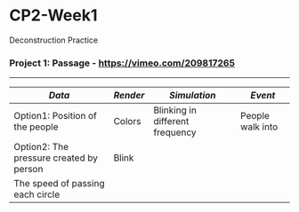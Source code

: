 # CP2-Week1
Deconstruction Practice

### Project 1: Passage - https://vimeo.com/209817265
---
*Data* | *Render* | *Simulation* | *Event*
------------|------------|------------|------------
Option1: Position of the people | Colors | Blinking in different frequency | People walk into 
Option2: The pressure created by person | Blink | 
The speed of passing each circle ||
